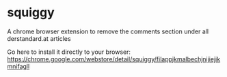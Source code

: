 # squiggy
A chrome browser extension to remove the comments section under all derstandard.at articles

Go here to install it directly to your browser:
https://chrome.google.com/webstore/detail/squiggy/filappjkmalbechjnijiejikmnifagll
